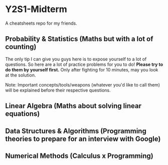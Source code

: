 # Y2S1-Midterm
A cheatsheets repo for my friends.

## Probability & Statistics (Maths but with a lot of counting)
The only tip I can give you guys here is to expose yourself to a lot of questions. So here are a lot of practice problems for you to do! **Please try to do them by yourself first.** Only after fighting for 10 minutes, may you look at the solution.

Note: Important concepts/tools/weapons (whatever you'd like to call them) will be explained before their respective questions.

## Linear Algebra (Maths about solving linear equations)


## Data Structures & Algorithms (Programming theories to prepare for an interview with Google)

## Numerical Methods (Calculus x Programming)
